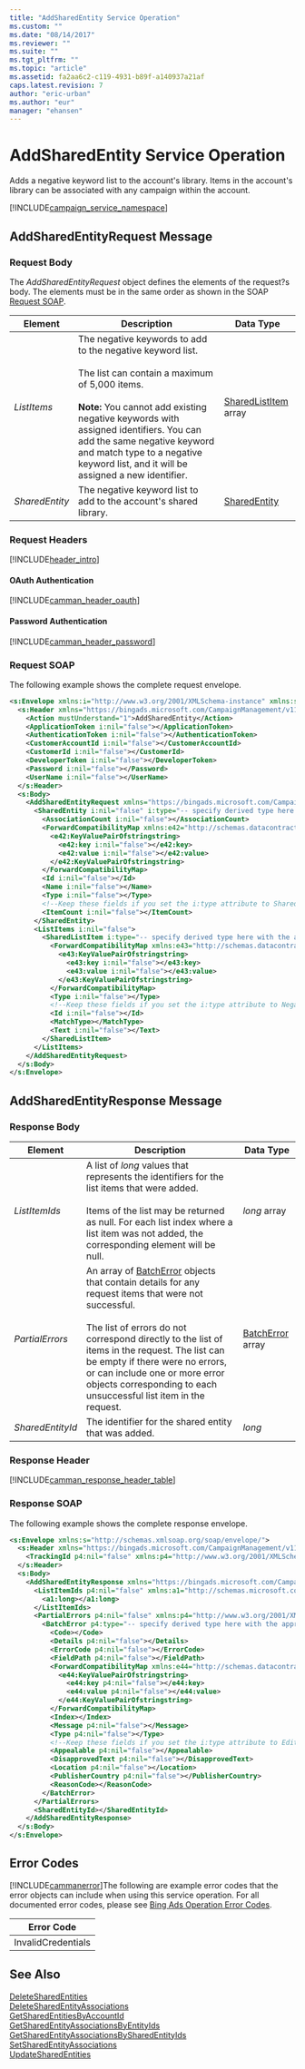 ```yaml
---
title: "AddSharedEntity Service Operation"
ms.custom: ""
ms.date: "08/14/2017"
ms.reviewer: ""
ms.suite: ""
ms.tgt_pltfrm: ""
ms.topic: "article"
ms.assetid: fa2aa6c2-c119-4931-b89f-a140937a21af
caps.latest.revision: 7
author: "eric-urban"
ms.author: "eur"
manager: "ehansen"
---
```

# AddSharedEntity Service Operation
Adds a negative keyword list to the account's library. Items in the account's library can be associated with any campaign within the account.

[!INCLUDE[campaign_service_namespace](../campaign-api/includes/campaign-service-namespace.md)]

## <a name="request"></a>AddSharedEntityRequest Message

### Request Body
The *AddSharedEntityRequest* object defines the elements of the request?s body. The elements must be in the same order as shown in the SOAP [Request SOAP](#request_soap).

|Element|Description|Data Type|
|-----------|---------------|-------------|
|*ListItems*|The negative keywords to add to the negative keyword list.<br /><br />The list can contain a maximum of 5,000 items.<br /><br />**Note:** You cannot add existing negative keywords with assigned identifiers. You can add the same negative keyword and match type to a negative keyword list, and it will be assigned a new identifier.|[SharedListItem](../campaign-api/sharedlistitem-data-object.md) array|
|*SharedEntity*|The negative keyword list to add to the account's shared library.|[SharedEntity](../campaign-api/sharedentity-data-object.md)|

### Request Headers
[!INCLUDE[header_intro](../campaign-api/includes/header-intro.md)]
#### OAuth Authentication
[!INCLUDE[camman_header_oauth](../campaign-api/includes/camman-header-oauth.md)]
#### Password Authentication
[!INCLUDE[camman_header_password](../campaign-api/includes/camman-header-password.md)]
### <a name="request_soap"></a>Request SOAP
The following example shows the complete request envelope.

```xml
<s:Envelope xmlns:i="http://www.w3.org/2001/XMLSchema-instance" xmlns:s="http://schemas.xmlsoap.org/soap/envelope/">
  <s:Header xmlns="https://bingads.microsoft.com/CampaignManagement/v11">
    <Action mustUnderstand="1">AddSharedEntity</Action>
    <ApplicationToken i:nil="false"></ApplicationToken>
    <AuthenticationToken i:nil="false"></AuthenticationToken>
    <CustomerAccountId i:nil="false"></CustomerAccountId>
    <CustomerId i:nil="false"></CustomerId>
    <DeveloperToken i:nil="false"></DeveloperToken>
    <Password i:nil="false"></Password>
    <UserName i:nil="false"></UserName>
  </s:Header>
  <s:Body>
    <AddSharedEntityRequest xmlns="https://bingads.microsoft.com/CampaignManagement/v11">
      <SharedEntity i:nil="false" i:type="-- specify derived type here with the appropriate prefix --">
        <AssociationCount i:nil="false"></AssociationCount>
        <ForwardCompatibilityMap xmlns:e42="http://schemas.datacontract.org/2004/07/System.Collections.Generic" i:nil="false">
          <e42:KeyValuePairOfstringstring>
            <e42:key i:nil="false"></e42:key>
            <e42:value i:nil="false"></e42:value>
          </e42:KeyValuePairOfstringstring>
        </ForwardCompatibilityMap>
        <Id i:nil="false"></Id>
        <Name i:nil="false"></Name>
        <Type i:nil="false"></Type>
        <!--Keep these fields if you set the i:type attribute to SharedList-->
        <ItemCount i:nil="false"></ItemCount>
      </SharedEntity>
      <ListItems i:nil="false">
        <SharedListItem i:type="-- specify derived type here with the appropriate prefix --">
          <ForwardCompatibilityMap xmlns:e43="http://schemas.datacontract.org/2004/07/System.Collections.Generic" i:nil="false">
            <e43:KeyValuePairOfstringstring>
              <e43:key i:nil="false"></e43:key>
              <e43:value i:nil="false"></e43:value>
            </e43:KeyValuePairOfstringstring>
          </ForwardCompatibilityMap>
          <Type i:nil="false"></Type>
          <!--Keep these fields if you set the i:type attribute to NegativeKeyword-->
          <Id i:nil="false"></Id>
          <MatchType></MatchType>
          <Text i:nil="false"></Text>
        </SharedListItem>
      </ListItems>
    </AddSharedEntityRequest>
  </s:Body>
</s:Envelope>
```

## <a name="response"></a>AddSharedEntityResponse Message

### <a name="Body_Elements"></a>Response Body

|Element|Description|Data Type|
|-----------|---------------|-------------|
|*ListItemIds*|A list of *long* values that represents the identifiers for the list items that were added.<br /><br />Items of the list may be returned as null. For each list index where a list item was not added, the corresponding element will be null.|*long* array|
|*PartialErrors*|An array of [BatchError](../campaign-api/batcherror-data-object.md) objects that contain details for any request items that were not successful.<br /><br />The list of errors do not correspond directly to the list of items in the request. The list can be empty if there were no errors, or can include one or more error objects corresponding to each unsuccessful list item in the request.|[BatchError](../campaign-api/batcherror-data-object.md) array|
|*SharedEntityId*|The identifier for the shared entity that was added.|*long*|

### <a name="Header_Elements"></a>Response Header
[!INCLUDE[camman_response_header_table](../campaign-api/includes/camman-response-header-table.md)]
### Response SOAP
The following example shows the complete response envelope.

```xml
<s:Envelope xmlns:s="http://schemas.xmlsoap.org/soap/envelope/">
  <s:Header xmlns="https://bingads.microsoft.com/CampaignManagement/v11">
    <TrackingId p4:nil="false" xmlns:p4="http://www.w3.org/2001/XMLSchema-instance"></TrackingId>
  </s:Header>
  <s:Body>
    <AddSharedEntityResponse xmlns="https://bingads.microsoft.com/CampaignManagement/v11">
      <ListItemIds p4:nil="false" xmlns:a1="http://schemas.microsoft.com/2003/10/Serialization/Arrays" xmlns:p4="http://www.w3.org/2001/XMLSchema-instance">
        <a1:long></a1:long>
      </ListItemIds>
      <PartialErrors p4:nil="false" xmlns:p4="http://www.w3.org/2001/XMLSchema-instance">
        <BatchError p4:type="-- specify derived type here with the appropriate prefix --">
          <Code></Code>
          <Details p4:nil="false"></Details>
          <ErrorCode p4:nil="false"></ErrorCode>
          <FieldPath p4:nil="false"></FieldPath>
          <ForwardCompatibilityMap xmlns:e44="http://schemas.datacontract.org/2004/07/System.Collections.Generic" p4:nil="false">
            <e44:KeyValuePairOfstringstring>
              <e44:key p4:nil="false"></e44:key>
              <e44:value p4:nil="false"></e44:value>
            </e44:KeyValuePairOfstringstring>
          </ForwardCompatibilityMap>
          <Index></Index>
          <Message p4:nil="false"></Message>
          <Type p4:nil="false"></Type>
          <!--Keep these fields if you set the i:type attribute to EditorialError-->
          <Appealable p4:nil="false"></Appealable>
          <DisapprovedText p4:nil="false"></DisapprovedText>
          <Location p4:nil="false"></Location>
          <PublisherCountry p4:nil="false"></PublisherCountry>
          <ReasonCode></ReasonCode>
        </BatchError>
      </PartialErrors>
      <SharedEntityId></SharedEntityId>
    </AddSharedEntityResponse>
  </s:Body>
</s:Envelope>
```

## <a name="errors"></a>Error Codes
[!INCLUDE[cammanerror](../campaign-api/includes/cammanerror.md)]The following are example  error codes that the error objects can include when using this service operation. For all documented error codes, please see [Bing Ads Operation Error Codes](http://go.microsoft.com/fwlink/?LinkId=511884).

|Error Code|
|--------------|
|InvalidCredentials|

## See Also
[DeleteSharedEntities](../campaign-api/deletesharedentities-service-operation.md)  
[DeleteSharedEntityAssociations](../campaign-api/deletesharedentityassociations-service-operation.md)  
[GetSharedEntitiesByAccountId](../campaign-api/getsharedentitiesbyaccountid-service-operation.md)  
[GetSharedEntityAssociationsByEntityIds](../campaign-api/getsharedentityassociationsbyentityids-service-operation.md)  
[GetSharedEntityAssociationsBySharedEntityIds](../campaign-api/getsharedentityassociationsbysharedentityids-service-operation.md)  
[SetSharedEntityAssociations](../campaign-api/setsharedentityassociations-service-operation.md)  
[UpdateSharedEntities](../campaign-api/updatesharedentities-service-operation.md)  

